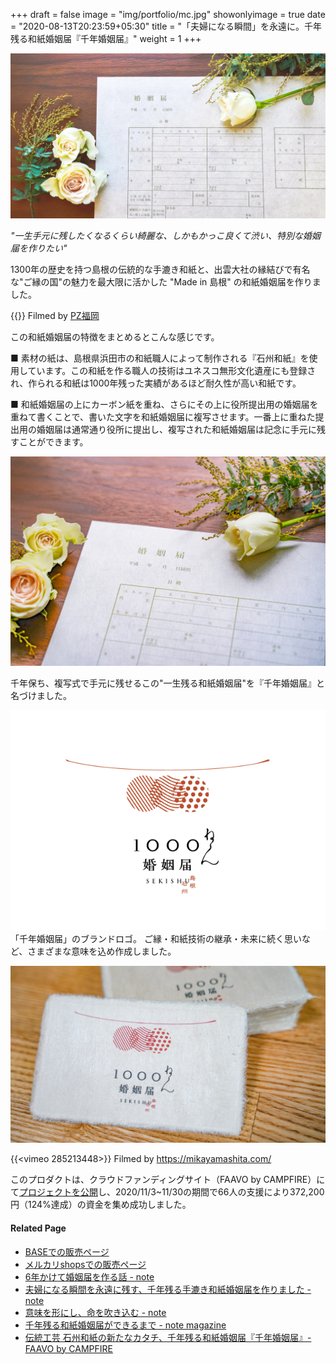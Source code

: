 +++
draft = false
image = "img/portfolio/mc.jpg"
showonlyimage = true
date = "2020-08-13T20:23:59+05:30"
title = "「夫婦になる瞬間」を永遠に。千年残る和紙婚姻届『千年婚姻届』"
weight = 1
+++
<!--more-->

![](mc.jpg)

*"一生手元に残したくなるくらい綺麗な、しかもかっこ良くて渋い、特別な婚姻届を作りたい"*

1300年の歴史を持つ島根の伝統的な手漉き和紙と、出雲大社の縁結びで有名な"ご縁の国"の魅力を最大限に活かした "Made in 島根" の和紙婚姻届を作りました。

{{<youtube qMqCwrkG7VY>}}
Filmed by [PZ福岡](https://www.youtube.com/channel/UClFq2OpuYvbmWIIxy5fTJGA)

この和紙婚姻届の特徴をまとめるとこんな感じです。

■ 素材の紙は、島根県浜田市の和紙職人によって制作される『石州和紙』を使用しています。この和紙を作る職人の技術はユネスコ無形文化遺産にも登録され、作られる和紙は1000年残った実績があるほど耐久性が高い和紙です。

■ 和紙婚姻届の上にカーボン紙を重ね、さらにその上に役所提出用の婚姻届を重ねて書くことで、書いた文字を和紙婚姻届に複写させます。一番上に重ねた提出用の婚姻届は通常通り役所に提出し、複写された和紙婚姻届は記念に手元に残すことができます。

![image](1000ymc_top.jpg)


千年保ち、複写式で手元に残せるこの"一生残る和紙婚姻届"を『千年婚姻届』と名づけました。

![](resized_logo.png)
「千年婚姻届」のブランドロゴ。
ご縁・和紙技術の継承・未来に続く思いなど、さまざまな意味を込め作成しました。

![](card.jpg)

{{<vimeo 285213448>}}
Filmed by https://mikayamashita.com/

このプロダクトは、クラウドファンディングサイト（FAAVO by CAMPFIRE）にて[プロジェクトを公開](https://camp-fire.jp/projects/view/310092)し、2020/11/3~11/30の期間で66人の支援により372,200円（124%達成）の資金を集め成功しました。

#### Related Page
- [BASEでの販売ページ](https://kusakabe.base.ec/)
- [メルカリshopsでの販売ページ](https://mercari-shops.com/shops/ZvC4x7Bpa7FYwKMon3ZvDo)
- [6年かけて婚姻届を作る話 - note](https://note.com/ysdyt/n/ne14a0a4491d0)
- [夫婦になる瞬間を永遠に残す、千年残る手漉き和紙婚姻届を作りました - note](https://note.com/ysdyt/n/nbacba1e130f1)
- [意味を形にし、命を吹き込む - note](https://note.com/ysdyt/n/ne9a744d9b91b?magazine_key=m7d404b2cf3b5)
- [千年残る和紙婚姻届ができるまで - note magazine](https://note.com/ysdyt/m/m7d404b2cf3b5)
- [伝統工芸 石州和紙の新たなカタチ、千年残る和紙婚姻届『千年婚姻届』- FAAVO by CAMPFIRE](https://camp-fire.jp/projects/view/310092)
